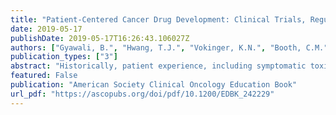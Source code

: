 ```yaml
---
title: "Patient-Centered Cancer Drug Development: Clinical Trials, Regulatory Approval, and Value Assessment"
date: 2019-05-17
publishDate: 2019-05-17T16:26:43.106027Z
authors: ["Gyawali, B.", "Hwang, T.J.", "Vokinger, K.N.", "Booth, C.M.", "Amir, E.","Tibau, A."]
publication_types: ["3"]
abstract: "Historically, patient experience, including symptomatic toxicities, physical function, and disease-related symptoms during treatment or their perspectives on clinical trials, has played a secondary role in cancer drug development. Regulatory criteria for drug approval require that drugs are safe and effective, and almost all drug approvals have been based only on efficacy endpoints rather than on quality-of-life (QoL) assessments. In contrast to Europe, information regarding the impact of drugs on patients' QoL is rarely included in oncology drug labeling in the United States. Until recently, patient input and preferences have not been incorporated into the design and conduct of clinical trials. In recent years, a more in-depth understanding of cancer biology, as well as regulatory changes focused on expediting cancer drug development and approval, has allowed earlier access to novel therapeutic agents. Understanding the implications of these expedited programs is important for oncologists and patients, given the rapid expansion of these programs. In this article, we provide an overview of the role of QoL in the regulatory drug-approval process, key issues regarding trial participation from the patient perspective, and the implications of key expedited approval programs that are increasingly being used by regulatory bodies for cancer care."
featured: False
publication: "American Society Clinical Oncology Education Book"
url_pdf: "https://ascopubs.org/doi/pdf/10.1200/EDBK_242229"
---
```


